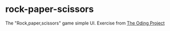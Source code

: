 # rock-paper-scissors

The "Rock,paper,scissors" game simple UI.
Exercise from [The Oding Project](https://www.theodinproject.com/)